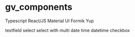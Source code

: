 # gv_components

Typescript
React/JS
Material UI 
Formik
Yup

textfield
select
select with multi
date
time
datetime
checkbox
